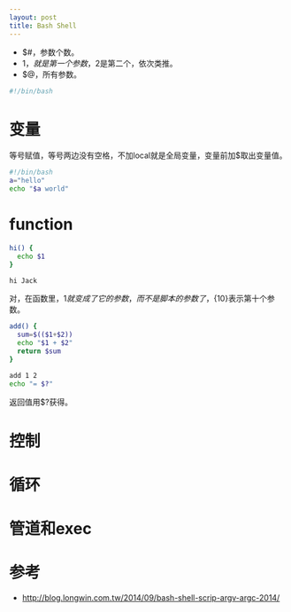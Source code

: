 ```yaml
---
layout: post
title: Bash Shell
---
```


* $#，参数个数。
* $1，就是第一个参数，$2是第二个，依次类推。
* $@，所有参数。

```sh
#!/bin/bash


```

# 变量
等号赋值，等号两边没有空格，不加local就是全局变量，变量前加$取出变量值。

```sh
#!/bin/bash
a="hello"
echo "$a world"
```

# function

```sh
hi() {
  echo $1
}

hi Jack
```

对，在函数里，$1就变成了它的参数，而不是脚本的参数了，${10}表示第十个参数。


```sh
add() {
  sum=$(($1+$2))
  echo "$1 + $2"
  return $sum
}

add 1 2
echo "= $?"
```

返回值用$?获得。

# 控制

# 循环

# 管道和exec


# 参考

* http://blog.longwin.com.tw/2014/09/bash-shell-scrip-argv-argc-2014/
